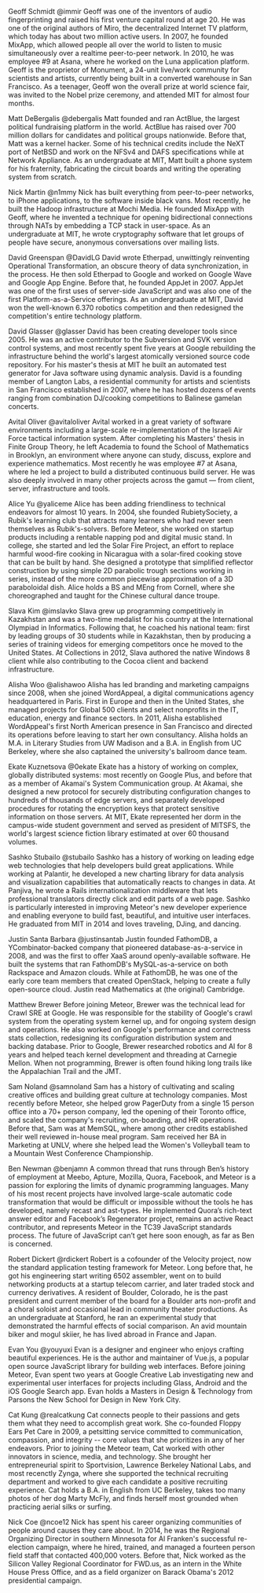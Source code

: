 Geoff Schmidt
@immir
Geoff was one of the inventors of audio fingerprinting and raised his first venture capital round at age 20. He was one of the original authors of Miro, the decentralized Internet TV platform, which today has about two million active users. In 2007, he founded MixApp, which allowed people all over the world to listen to music simultaneously over a realtime peer-to-peer network. In 2010, he was employee #9 at Asana, where he worked on the Luna application platform. Geoff is the proprietor of Monument, a 24-unit live/work community for scientists and artists, currently being built in a converted warehouse in San Francisco. As a teenager, Geoff won the overall prize at world science fair, was invited to the Nobel prize ceremony, and attended MIT for almost four months.


Matt DeBergalis
@debergalis
Matt founded and ran ActBlue, the largest political fundraising platform in the world. ActBlue has raised over 700 million dollars for candidates and political groups nationwide. Before that, Matt was a kernel hacker. Some of his technical credits include the NeXT port of NetBSD and work on the NFSv4 and DAFS specifications while at Network Appliance. As an undergraduate at MIT, Matt built a phone system for his fraternity, fabricating the circuit boards and writing the operating system from scratch.


Nick Martin
@n1mmy
Nick has built everything from peer-to-peer networks, to iPhone applications, to the software inside black vans. Most recently, he built the Hadoop infrastructure at Mochi Media. He founded MixApp with Geoff, where he invented a technique for opening bidirectional connections through NATs by embedding a TCP stack in user-space. As an undergraduate at MIT, he wrote cryptography software that let groups of people have secure, anonymous conversations over mailing lists.


David Greenspan
@DavidLG
David wrote Etherpad, unwittingly reinventing Operational Transformation, an obscure theory of data synchronization, in the process. He then sold Etherpad to Google and worked on Google Wave and Google App Engine. Before that, he founded AppJet in 2007. AppJet was one of the first uses of server-side JavaScript and was also one of the first Platform-as-a-Service offerings. As an undergraduate at MIT, David won the well-known 6.370 robotics competition and then redesigned the competition's entire technology platform.


David Glasser
@glasser
David has been creating developer tools since 2005. He was an active contributor to the Subversion and SVK version control systems, and most recently spent five years at Google rebuilding the infrastructure behind the world's largest atomically versioned source code repository. For his master's thesis at MIT he built an automated test generator for Java software using dynamic analysis. David is a founding member of Langton Labs, a residential community for artists and scientists in San Francisco established in 2007, where he has hosted dozens of events ranging from combination DJ/cooking competitions to Balinese gamelan concerts.


Avital Oliver
@avitaloliver
Avital worked in a great variety of software environments including a large-scale re-implementation of the Israeli Air Force tactical information system. After completing his Masters' thesis in Finite Group Theory, he left Academia to found the School of Mathematics in Brooklyn, an environment where anyone can study, discuss, explore and experience mathematics. Most recently he was employee #7 at Asana, where he led a project to build a distributed continuous build server. He was also deeply involved in many other projects across the gamut — from client, server, infrastructure and tools.


Alice Yu
@yaliceme
Alice has been adding friendliness to technical endeavors for almost 10 years. In 2004, she founded RubietySociety, a Rubik's learning club that attracts many learners who had never seen themselves as Rubik's-solvers. Before Meteor, she worked on startup products including a rentable napping pod and digital music stand. In college, she started and led the Solar Fire Project, an effort to replace harmful wood-fire cooking in Nicaragua with a solar-fired cooking stove that can be built by hand. She designed a prototype that simplified reflector construction by using simple 2D parabolic trough sections working in series, instead of the more common piecewise approximation of a 3D paraboloidal dish. Alice holds a BS and MEng from Cornell, where she choreographed and taught for the Chinese cultural dance troupe.


Slava Kim
@imslavko
Slava grew up programming competitively in Kazakhstan and was a two-time medalist for his country at the International Olympiad in Informatics. Following that, he coached his national team: first by leading groups of 30 students while in Kazakhstan, then by producing a series of training videos for emerging competitors once he moved to the United States. At Collections in 2012, Slava authored the native Windows 8 client while also contributing to the Cocoa client and backend infrastructure.


Alisha Woo
@alishawoo
Alisha has led branding and marketing campaigns since 2008, when she joined WordAppeal, a digital communications agency headquartered in Paris. First in Europe and then in the United States, she managed projects for Global 500 clients and select nonprofits in the IT, education, energy and finance sectors. In 2011, Alisha established WordAppeal's first North American presence in San Francisco and directed its operations before leaving to start her own consultancy. Alisha holds an M.A. in Literary Studies from UW Madison and a B.A. in English from UC Berkeley, where she also captained the university's ballroom dance team.


Ekate Kuznetsova
@0ekate
Ekate has a history of working on complex, globally distributed systems: most recently on Google Plus, and before that as a member of Akamai's System Communication group. At Akamai, she designed a new protocol for securely distributing configuration changes to hundreds of thousands of edge servers, and separately developed procedures for rotating the encryption keys that protect sensitive information on those servers. At MIT, Ekate represented her dorm in the campus-wide student government and served as president of MITSFS, the world's largest science fiction library estimated at over 60 thousand volumes.


Sashko Stubailo
@stubailo
Sashko has a history of working on leading edge web technologies that help developers build great applications. While working at Palantir, he developed a new charting library for data analysis and visualization capabilities that automatically reacts to changes in data. At Panjiva, he wrote a Rails internationalization middleware that lets professional translators directly click and edit parts of a web page. Sashko is particularly interested in improving Meteor's new developer experience and enabling everyone to build fast, beautiful, and intuitive user interfaces. He graduated from MIT in 2014 and loves traveling, DJing, and dancing.


Justin Santa Barbara
@justinsantab
Justin founded FathomDB, a YCombinator-backed company that pioneered database-as-a-service in 2008, and was the first to offer XaaS around openly-available software. He built the systems that ran FathomDB's MySQL-as-a-service on both Rackspace and Amazon clouds. While at FathomDB, he was one of the early core team members that created OpenStack, helping to create a fully open-source cloud. Justin read Mathematics at (the original) Cambridge.


Matthew Brewer
Before joining Meteor, Brewer was the technical lead for Crawl SRE at Google. He was responsible for the stability of Google's crawl system from the operating system kernel up, and for ongoing system design and operations. He also worked on Google's performance and correctness stats collection, redesigning its configuration distribution system and backing database. Prior to Google, Brewer researched robotics and AI for 8 years and helped teach kernel development and threading at Carnegie Mellon. When not programming, Brewer is often found hiking long trails like the Appalachian Trail and the JMT.


Sam Noland
@samnoland
Sam has a history of cultivating and scaling creative offices and building great culture at technology companies. Most recently before Meteor, she helped grow PagerDuty from a single 15 person office into a 70+ person company, led the opening of their Toronto office, and scaled the company's recruiting, on-boarding, and HR operations. Before that, Sam was at MemSQL, where among other credits established their well reviewed in-house meal program. Sam received her BA in Marketing at UNLV, where she helped lead the Women's Volleyball team to a Mountain West Conference Championship.


Ben Newman
@benjamn
A common thread that runs through Ben’s history of employment at Meebo, Apture, Mozilla, Quora, Facebook, and Meteor is a passion for exploring the limits of dynamic programming languages. Many of his most recent projects have involved large-scale automatic code transformation that would be difficult or impossible without the tools he has developed, namely recast and ast-types. He implemented Quora’s rich-text answer editor and Facebook’s Regenerator project, remains an active React contributor, and represents Meteor in the TC39 JavaScript standards process. The future of JavaScript can’t get here soon enough, as far as Ben is concerned.


Robert Dickert
@rdickert
Robert is a cofounder of the Velocity project, now the standard application testing framework for Meteor. Long before that, he got his engineering start writing 6502 assembler, went on to build networking products at a startup telecom carrier, and later traded stock and currency derivatives. A resident of Boulder, Colorado, he is the past president and current member of the board for a Boulder arts non-profit and a choral soloist and occasional lead in community theater productions. As an undergraduate at Stanford, he ran an experimental study that demonstrated the harmful effects of social comparison. An avid mountain biker and mogul skiier, he has lived abroad in France and Japan.


Evan You
@youyuxi
Evan is a designer and engineer who enjoys crafting beautiful experiences. He is the author and maintainer of Vue.js, a popular open source JavaScript library for building web interfaces. Before joining Meteor, Evan spent two years at Google Creative Lab investigating new and experimental user interfaces for projects including Glass, Android and the iOS Google Search app. Evan holds a Masters in Design & Technology from Parsons the New School for Design in New York City.


Cat Kung
@realcatkung
Cat connects people to their passions and gets them what they need to accomplish great work. She co-founded Floppy Ears Pet Care in 2009, a petsitting service committed to communication, compassion, and integrity -- core values that she prioritizes in any of her endeavors. Prior to joining the Meteor team, Cat worked with other innovators in science, media, and technology. She brought her entrepreneurial spirit to Sportvision, Lawrence Berkeley National Labs, and most recenctly Zynga, where she supported the technical recruiting department and worked to give each candidate a positive recruiting experience. Cat holds a B.A. in English from UC Berkeley, takes too many photos of her dog Marty McFly, and finds herself most grounded when practicing aerial silks or surfing.


Nick Coe
@ncoe12
Nick has spent his career organizing communities of people around causes they care about. In 2014, he was the Regional Organizing Director in southern Minnesota for Al Franken's successful re-election campaign, where he hired, trained, and managed a fourteen person field staff that contacted 400,000 voters. Before that, Nick worked as the Silicon Valley Regional Coordinator for FWD.us, as an intern in the White House Press Office, and as a field organizer on Barack Obama's 2012 presidential campaign.